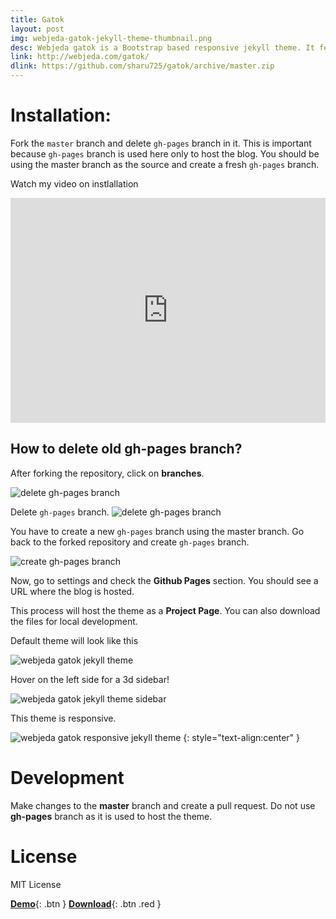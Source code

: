 ```yaml
---
title: Gatok
layout: post
img: webjeda-gatok-jekyll-theme-thumbnail.png
desc: Webjeda gatok is a Bootstrap based responsive jekyll theme. It features a 3d navigation bar. 
link: http://webjeda.com/gatok/
dlink: https://github.com/sharu725/gatok/archive/master.zip
---
```



# Installation: 
Fork the ``master`` branch and delete ``gh-pages`` branch in it. This is important because ``gh-pages`` branch is used here only to host the blog. You should be using the master branch as the source and create a fresh ``gh-pages`` branch.

Watch my video on instlallation
<iframe width="100%" height="360" src="https://www.youtube.com/embed/T2nx6tj-ZH4?rel=0" frameborder="0" allowfullscreen></iframe>

## How to delete old **gh-pages** branch?
After forking the repository, click on **branches**.

![delete gh-pages branch](http://blog.webjeda.com/images/delete-github-branch.png)

Delete ``gh-pages`` branch.
![delete gh-pages branch](http://blog.webjeda.com/images/delete-github-branch-2.png)

You have to create a new ``gh-pages`` branch using the master branch. Go back to the forked repository and create ``gh-pages`` branch.

![create gh-pages branch](http://blog.webjeda.com/images/create-gh-pages-branch.JPG)

Now, go to settings and check the **Github Pages** section. You should see a URL where the blog is hosted.

This process will host the theme as a **Project Page**. You can also download the files for local development. 

Default theme will look like this

![webjeda gatok jekyll theme](http://webjeda.com/gatok/images/webjeda-gatok-jekyll-theme-screenshot-1.png)

Hover on the left side for a 3d sidebar!

![webjeda gatok jekyll theme sidebar](http://webjeda.com/gatok/images/webjeda-gatok-jekyll-theme-screenshot.jpg)


This theme is responsive.

![webjeda gatok responsive jekyll theme](http://webjeda.com/gatok/images/webjeda-gatok-jekyll-theme-screenshot-2.png)
{: style="text-align:center" }


# Development
Make changes to the **master** branch and create a pull request. Do not use **gh-pages** branch as it is used to host the theme.


# License
MIT License

[**Demo**]({{page.link}}){: .btn }
[**Download**]({{page.dlink}}){: .btn .red }